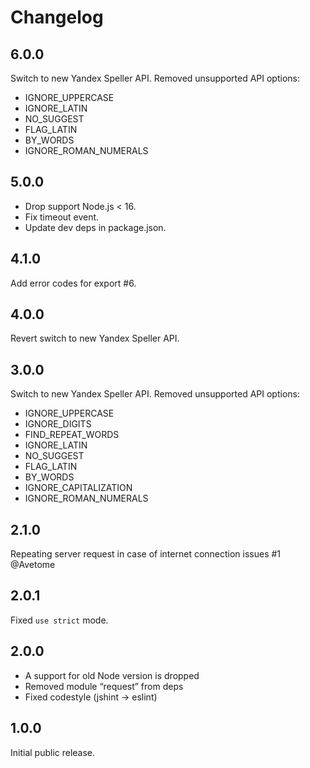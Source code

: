 # Changelog

## 6.0.0
Switch to new Yandex Speller API.
Removed unsupported API options:
- IGNORE_UPPERCASE
- IGNORE_LATIN
- NO_SUGGEST
- FLAG_LATIN
- BY_WORDS
- IGNORE_ROMAN_NUMERALS

## 5.0.0
- Drop support Node.js < 16.
- Fix timeout event.
- Update dev deps in package.json.

## 4.1.0
Add error codes for export #6.

## 4.0.0
Revert switch to new Yandex Speller API.

## 3.0.0
Switch to new Yandex Speller API.
Removed unsupported API options:
- IGNORE_UPPERCASE
- IGNORE_DIGITS
- FIND_REPEAT_WORDS
- IGNORE_LATIN
- NO_SUGGEST
- FLAG_LATIN
- BY_WORDS
- IGNORE_CAPITALIZATION
- IGNORE_ROMAN_NUMERALS

## 2.1.0
Repeating server request in case of internet connection issues #1 @Avetome

## 2.0.1
Fixed `use strict` mode.

## 2.0.0
- A support for old Node version is dropped
- Removed module “request” from deps
- Fixed codestyle (jshint → eslint)

## 1.0.0
Initial public release.
